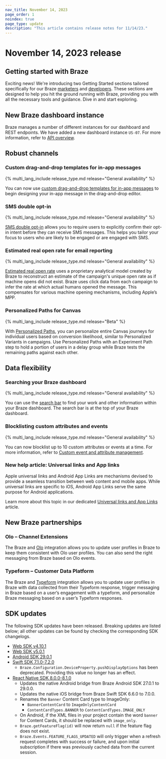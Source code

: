 ```yaml
---
nav_title: November 14, 2023
page_order: 1
noindex: true
page_type: update
description: "This article contains release notes for 11/14/23."
---
```


# November 14, 2023 release

## Getting started with Braze

Exciting news! We're introducing two Getting Started sections tailored specifically for our Braze [marketers]({{site.baseurl}}/user_guide/getting_started) and [developers]({{site.baseurl}}/developer_guide/getting_started/). These sections are designed to help you hit the ground running with Braze, providing you with all the necessary tools and guidance. Dive in and start exploring.

## New Braze dashboard instance

Braze manages a number of different instances for our dashboard and REST endpoints. We have added a new dashboard instance `US-07`. For more information, refer to [API overview]({{site.baseurl}}/api/basics/).

## Robust channels

### Custom drag-and-drop templates for in-app messages

{% multi_lang_include release_type.md release="General availability" %}

You can now use [custom drag-and-drop templates for in-app messages]({{site.baseurl}}/user_guide/message_building_by_channel/in-app_messages/drag_and_drop/create/) to begin designing your in-app message in the drag-and-drop editor.

### SMS double opt-in

{% multi_lang_include release_type.md release="General availability" %}

[SMS double opt-in]({{site.baseurl}}/user_guide/message_building_by_channel/sms/keywords/sms_double_opt_in/) allows you to require users to explicitly confirm their opt-in intent before they can receive SMS messages. This helps you tailor your focus to users who are likely to be engaged or are engaged with SMS.

### Estimated real open rate for email reporting

{% multi_lang_include release_type.md release="General availability" %}

[Estimated real open rate]({{site.baseurl}}/user_guide/message_building_by_channel/email/reporting_and_analytics/email_reporting#estimated-real-open-rate) uses a proprietary analytical model created by Braze to reconstruct an estimate of the campaign's unique open rate as if machine opens did not exist. Braze uses click data from each campaign to infer the rate at which actual humans opened the message. This compensates for various machine opening mechanisms, including Apple’s MPP. 

### Personalized Paths for Canvas

{% multi_lang_include release_type.md release="Beta" %}

With [Personalized Paths]({{site.baseurl}}/user_guide/engagement_tools/canvas/canvas_components/experiment_step/personalized_paths/), you can personalize entire Canvas journeys for individual users based on conversion likelihood, similar to Personalized Variants in campaigns. Use Personalized Paths with an Experiment Path step to hold a portion of users in a delay group while Braze tests the remaining paths against each other.

## Data flexibility

### Searching your Braze dashboard

{% multi_lang_include release_type.md release="General availability" %}

You can use the [search bar]({{site.baseurl}}/user_guide/administrative/access_braze/global_search/) to find your work and other information within your Braze dashboard. The search bar is at the top of your Braze dashboard. 

### Blocklisting custom attributes and events

{% multi_lang_include release_type.md release="General availability" %}

You can now blocklist up to 10 custom attributes or events at a time. For more information, refer to [Custom event and attribute management]({{site.baseurl}}/user_guide/data/custom_data/managing_custom_data/).

### New help article: Universal links and App links

Apple universal links and Android App Links are mechanisms devised to provide a seamless transition between web content and mobile apps. While universal links are specific to iOS, Android App Links serve the same purpose for Android applications. 

Learn more about this topic in our dedicated [Universal links and App Links]({{site.baseurl}}/help/help_articles/email/universal_links/) article.

## New Braze partnerships

### Olo – Channel Extensions

The Braze and [Olo]({{site.baseurl}}/partners/message_orchestration/channel_extensions/ecommerce/olo/) integration allows you to update user profiles in Braze to keep them consistent with Olo user profiles. You can also send the right messaging from Braze based on Olo events.

### Typeform – Customer Data Platform

The Braze and [Typeform]({{site.baseurl}}/partners/message_orchestration/channel_extensions/surveys/typeform/) integration allows you to update user profiles in Braze with data collected from their Typeform response, trigger messaging in Braze based on a user’s engagement with a typeform, and personalize Braze messaging based on a user’s Typeform responses.

## SDK updates

The following SDK updates have been released. Breaking updates are listed below; all other updates can be found by checking the corresponding SDK changelogs.

- [Web SDK v4.10.1](https://github.com/braze-inc/braze-web-sdk/blob/master/CHANGELOG.md)
- [Web SDK v5.0.1](https://github.com/braze-inc/braze-web-sdk/blob/master/CHANGELOG.md)
- [Android SDK 29.0.1](https://github.com/braze-inc/braze-android-sdk/blob/master/CHANGELOG.md)
- [Swift SDK 7.1.0-7.2.0](https://github.com/braze-inc/braze-swift-sdk/blob/main/CHANGELOG.md)
    - `Braze.Configuration.DeviceProperty.pushDisplayOptions` has been deprecated. Providing this value no longer has an effect.
- [React Native SDK 8.0.0-8.1.0](https://github.com/braze-inc/braze-react-native-sdk/blob/master/CHANGELOG.md)
    - Updates the native Android bridge from Braze Android SDK 27.0.1 to 29.0.0.
    - Updates the native iOS bridge from Braze Swift SDK 6.6.0 to 7.0.0.
    - Renames the `Banner` Content Card type to ImageOnly:
        - `BannerContentCard` to `ImageOnlyContentCard`
        - `ContentCardTypes.BANNER` to `ContentCardTypes.IMAGE_ONLY`
    - On Android, if the XML files in your project contain the word `banner` for Content Cards, it should be replaced with `image_only`.
    - `Braze.getFeatureFlag(id)` will now return `null` if the feature flag does not exist.
    - `Braze.Events.FEATURE_FLAGS_UPDATED` will only trigger when a refresh request completes with success or failure, and upon initial subscription if there was previously cached data from the current session.